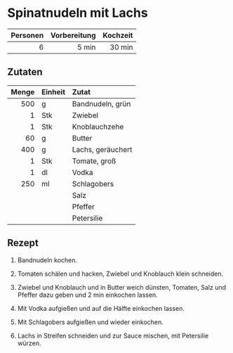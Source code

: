 # Spinatnudeln mit Lachs

| Personen | Vorbereitung | Kochzeit |
| --------:| ------------:| --------:|
|        6 |        5 min |   30 min |

## Zutaten

| Menge | Einheit | Zutat             |
| -----:| ------- |:----------------- |
|   500 | g       | Bandnudeln, grün  |
|     1 | Stk     | Zwiebel           |
|     1 | Stk     | Knoblauchzehe     |
|    60 | g       | Butter            |
|   400 | g       | Lachs, geräuchert |
|     1 | Stk     | Tomate, groß      |
|     1 | dl      | Vodka             |
|   250 | ml      | Schlagobers       |
|       |         | Salz              |
|       |         | Pfeffer           |
|       |         | Petersilie        |

## Rezept

1.  Bandnudeln kochen.

2.  Tomaten schälen und hacken, Zwiebel und Knoblauch klein schneiden.

3.  Zwiebel und Knoblauch und in Butter weich dünsten, Tomaten, Salz und Pfeffer
    dazu geben und 2 min einkochen lassen.

4.  Mit Vodka aufgießen und auf die Hälfte einkochen lassen.

5.  Mit Schlagobers aufgießen und wieder einkochen.

6.  Lachs in Streifen schneiden und zur Sauce mischen, mit Petersilie würzen.
